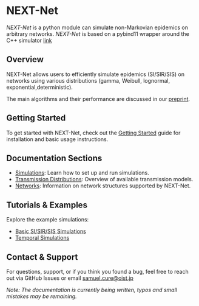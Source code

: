 # NEXT-Net

*NEXT-Net* is a python module can simulate non-Markovian epidemics on arbitrary networks. *NEXT-Net* is based on a pybind11 wrapper around the C++ simulator [link](https://github.com/oist/NEXTNet)

## Overview
NEXT-Net allows users to efficiently simulate epidemics (SI/SIR/SIS) on networks using various distributions (gamma, Weibull, lognormal, exponential,deterministic).

The main algorithms and their performance are discussed in our [preprint](https://arxiv.org/abs/2412.07095).


## Getting Started
To get started with NEXT-Net, check out the [Getting Started](getting_started.md) guide for installation and basic usage instructions.

## Documentation Sections
- [Simulations](simulations.md): Learn how to set up and run simulations.
- [Transmission Distributions](transmission_distributions.md): Overview of available transmission models.
- [Networks](networks.md): Information on network structures supported by NEXT-Net.

## Tutorials & Examples
Explore the example simulations:
- [Basic SI/SIR/SIS Simulations](examples/simulations_examples.md)
- [Temporal Simulations](examples/simulations_temporal.md)


## Contact & Support
For questions, support, or if you think you found a bug, feel free to reach out via GitHub Issues or email samuel.cure@oist.jp


*Note: The documentation is currently being written, typos and small mistakes may be remaining.*
